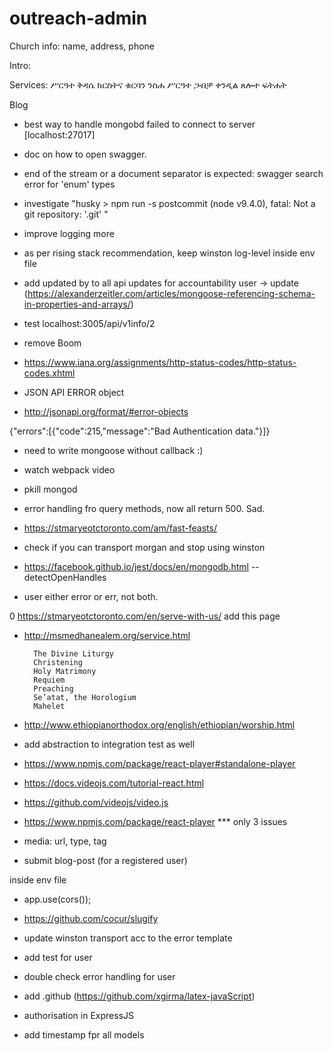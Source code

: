 # outreach-admin


Church info: 
name, address, phone

Intro:

Services: 
ሥርዓተ ቅዳሴ
ክርስትና
ቁርባን
ንስሐ
ሥርዓተ ጋብቻ
ቀንዲል
ጸሎተ ፍትሐት

Blog

- best way to handle mongobd failed to connect to server [localhost:27017] 

- doc on how to open swagger.

- end of the stream or a document separator is expected: swagger search error for 'enum' types

- investigate "husky > npm run -s postcommit (node v9.4.0), fatal: Not a git repository: '.git' "

- improve logging more

- as per rising stack recommendation, keep winston log-level inside env file

- add updated by to all api updates for accountability user -> update (https://alexanderzeitler.com/articles/mongoose-referencing-schema-in-properties-and-arrays/)

- test localhost:3005/api/v1info/2

- remove Boom

- https://www.iana.org/assignments/http-status-codes/http-status-codes.xhtml

- JSON API ERROR object

- http://jsonapi.org/format/#error-objects
    

{"errors":[{"code":215,"message":"Bad Authentication data."}]}

- need to write mongoose without callback :)

- watch webpack video

+ pkill mongod

+ error handling fro query methods, now all return 500. Sad.

- https://stmaryeotctoronto.com/am/fast-feasts/

- check if you can transport morgan and stop using winston

- https://facebook.github.io/jest/docs/en/mongodb.html --detectOpenHandles

- user either error or err, not both.

0 https://stmaryeotctoronto.com/en/serve-with-us/ add this page

- http://msmedhanealem.org/service.html

        The Divine Liturgy
        Christening
        Holy Matrimony
        Requiem
        Preaching
        Se’atat, the Horologium
        Mahelet
        
-  http://www.ethiopianorthodox.org/english/ethiopian/worship.html

- add abstraction to integration test as well

- https://www.npmjs.com/package/react-player#standalone-player

- https://docs.videojs.com/tutorial-react.html

- https://github.com/videojs/video.js

- https://www.npmjs.com/package/react-player *** only 3 issues

- media: url, type, tag

- submit blog-post (for a registered user) 

 inside env file

- app.use(cors());

- https://github.com/cocur/slugify

- update winston transport acc to the error template

- add test for user

- double check error handling for user

- add .github (https://github.com/xgirma/latex-javaScript)

- authorisation in ExpressJS

- add timestamp fpr all models
